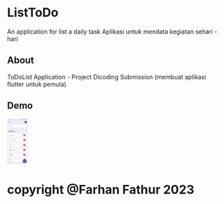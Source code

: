 # ListToDo

An application for list a daily task
Aplikasi untuk mendata kegiatan sehari - hari

## About

ToDoList Application - Project Dicoding Submission (membuat aplikasi flutter untuk pemula) 

## Demo
<img src="https://github.com/farhanfath/todolist-app/blob/main/demo/demo.gif" width="48">





# copyright @Farhan Fathur 2023
